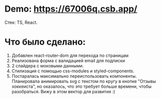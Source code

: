 # Demo: https://67006q.csb.app/
Стек: TS, React.

# Что было сделано:
1. Добавлен react-router-dom для перехода по страницам
2. Реализована форма с валидацией email для подписки
3. 2 слайдера с моковыми данными.
4. Стилизация с помощью css-modules и styled-components.
5. Постаралась максимально переиспользовать компоненты.
Планировала анимировать svg с текстом по кругу в кнопке "Отзывы хоккеиста", но оказалось, что это требует больше времени, чтобы разобраться. Вижу в этом вектор для развития :)
